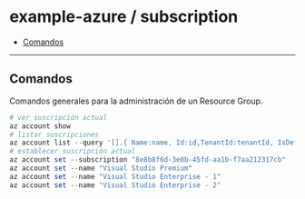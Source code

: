 # example-azure / subscription

- [Comandos](#comandos)

---

## Comandos

Comandos generales para la administración de un Resource Group.

```powershell
# ver suscripción actual
az account show
# listar suscripciones
az account list --query '[].{ Name:name, Id:id,TenantId:tenantId, IsDefault:isDefault }' --out table
# establecer suscripción actual
az account set --subscription "8e8b8f6d-3e0b-45fd-aa1b-f7aa212317cb"
az account set --name "Visual Studio Premium"
az account set --name "Visual Studio Enterprise - 1"
az account set --name "Visual Studio Enterprise - 2"
```
